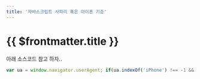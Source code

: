 ```yaml
---
title: '자바스크립트 사파리 혹은 아이폰 기준'
---
```


# {{ $frontmatter.title }}


아래 소스코드 참고 하자..


```js
var ua = window.navigator.userAgent; if(ua.indexOf('iPhone') !== -1 && ua.indexOf('Safari') !== -1) { }
```



